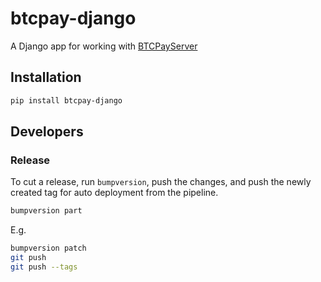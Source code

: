# btcpay-django

A Django app for working with [BTCPayServer](https://btcpayserver.org/)

## Installation

```bash
pip install btcpay-django
```

## Developers

### Release

To cut a release, run `bumpversion`, push the changes, and push the newly created tag
for auto deployment from the pipeline.

```bash
bumpversion part 
```

E.g.

```bash
bumpversion patch
git push
git push --tags
```